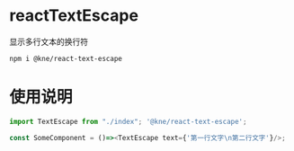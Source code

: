 # reactTextEscape
显示多行文本的换行符
```shell script
npm i @kne/react-text-escape
```

# 使用说明

```js
import TextEscape from "./index"; '@kne/react-text-escape';

const SomeComponent = ()=><TextEscape text={'第一行文字\n第二行文字'}/>;
```
